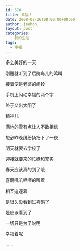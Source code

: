 ```yaml
---
id: 570
title: 幸福！
date: 2008-02-26T08:00:00+00:00
author: jeehon
layout: post
categories:
  - 我的生活
tags:
  - 幸福
---
```

多么美好的一天
  
刚醒就听到了后院鸟儿的鸣叫
  
接着便是老婆的闹铃
  
手机上闪动幸福的两个字
  
终于又出太阳了
  
精神儿
  
满地的雪有点让人不敢相信
  
想必昨晚纷纷扬扬下了一夜
  
明天就要去学校了
  
迎接就要来的忙碌和充实
  
春天应该真的到了哦
  
喜鹊叽叽咂咂的叫着
  
相互追逐着
  
是很久没看到过喜鹊了
  
是应该看到了
  
一切只是为了说明
  
幸福着呢
  
……